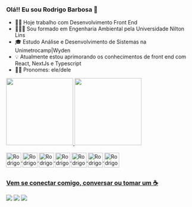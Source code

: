 ### Olá!! Eu sou Rodrigo Barbosa 👋

- 👨‍💻 Hoje trabalho com Desenvolvimento Front End
- 🧑🏽‍🔬 Sou formado em Engenharia Ambiental pela Universidade Nilton Lins
- 🎓 Estudo Análise e Desenvolvimento de Sistemas na Unimetrocamp|Wyden
- 💡 Atualmente estou aprimorando os conhecimentos de front end com React, NextJs e Typescript
- 🤷🏻 Pronomes: ele/dele

<div>
  <a href="https://github.com/rodrigosbarboza">
  <img height="180em" src="https://github-readme-stats.vercel.app/api?username=rodrigosbarboza&show_icons=true&theme=dark&include_all_commits=true&count_private=true"/>
  <img height="180em" src="https://github-readme-stats.vercel.app/api/top-langs/?username=rodrigosbarboza&layout=compact&langs_count=16&theme=dark"/>
</div>
  
<div style="display: inline_block"><br>
  <img align="center" alt="Rodrigo-html"  heigth="30" width="40" src="https://cdn.jsdelivr.net/gh/devicons/devicon/icons/html5/html5-original.svg">
  <img align="center" alt="Rodrigo-css"  heigth="30" width="40" src="https://cdn.jsdelivr.net/gh/devicons/devicon/icons/css3/css3-original.svg">
  <img align="center" alt="Rodrigo-js"  heigth="30" width="40" src="https://cdn.jsdelivr.net/gh/devicons/devicon/icons/javascript/javascript-original.svg">
  <img align="center" alt="Rodrigo-react"  heigth="30" width="40" src="https://cdn.jsdelivr.net/gh/devicons/devicon/icons/react/react-original.svg">
  <img align="center" alt="Rodrigo-nextjs"  heigth="30" width="40" src="https://cdn.jsdelivr.net/gh/devicons/devicon/icons/nextjs/nextjs-original.svg">
  <img align="center" alt="Rodrigo-graphql"  heigth="30" width="40" src="https://cdn.jsdelivr.net/gh/devicons/devicon/icons/graphql/graphql-plain.svg">
  <img align="center" alt="Rodrigo-java"  heigth="30" width="40" src="https://cdn.jsdelivr.net/gh/devicons/devicon/icons/java/java-original.svg">
  
</div>
  
##
  
### Vem se conectar comigo, conversar ou tomar um ☕

 <div>
   <a href="https://www.linkedin.com/in/rodrigos-barbosa/" target="_blank" ><img src="https://img.shields.io/badge/LinkedIn-0077B5?style=for-the-badge&logo=linkedin&logoColor=white" target="_blank"></a>
   <a href="https://www.instagram.com/heyrodrigos/" target="_blank" ><img src="https://img.shields.io/badge/Instagram-E4405F?style=for-the-badge&logo=instagram&logoColor=white" target="_blank"></a>
      <a href="https://twitter.com/heyrodrigos" target="_blank" ><img src="https://img.shields.io/badge/Twitter-1DA1F2?style=for-the-badge&logo=twitter&logoColor=white" target="_blank"></a>
 </div>
